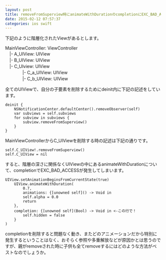 ```yaml
---
layout: post
title: removeFromSuperview時にanimateWithDurationのcompletionにEXC_BAD_ACCESS
date: 2015-02-12 07:57:37
categories: ios swift
---
```

<!-- {% raw %} -->
<p>下記のように階層化されたViewがあるとします。</p>

<p>MainViewController: ViewController<br>
　|- A_UIView: UIView<br>
　|- B_UIView: UIView<br>
　|- C_UIview: UIView<br>
　　　　|- C_a_UIView: UIView<br>
　　　　|- C_b_UIView: UIView</p>

<p>全てのUIViewで、自分の子要素を削除するためにdeinit内に下記の記述をしています。</p>

<pre><code>deinit {
    NSNotificationCenter.defaultCenter().removeObserver(self)
    var subviews = self.subviews
    for subview in subviews {
        subview.removeFromSuperview()
    }
}
</code></pre>

<p>MainViewControllerからC_UIViewを削除する時の記述は下記の通りです。</p>

<pre><code>self.C_UIView!.removeFromSuperview()
self.C_UIView = nil
</code></pre>

<p>すると、階層の深さに関係なくUIViewの中にあるanimateWithDurationについて、completionでEXC_BAD_ACCESSが発生してしまいます。</p>

<pre><code>UIView.setAnimationBeginsFromCurrentState(true)
    UIView.animateWithDuration(
        0.7,
        animations: {[unowned self]() -&gt; Void in
        self.alpha = 0.0
        return
    },
    completion: {[unowned self](Bool) -&gt; Void in &lt;-この行で！
        self.hidden = false
    }
)
</code></pre>

<p>completionを削除すると問題なく動き、またどのアニメーションだから特別に発生するということはなく、おそらく参照や多重解放などが原因かとは思うのですが、親がremoveされた時に子供も全てremoveするにはどのような方法がベストなのでしょうか。</p>
<!-- {% endraw %} -->
